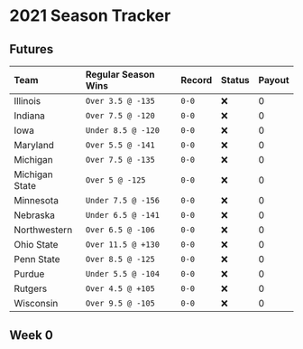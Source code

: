 # 2021 Season Tracker

## Futures

| Team | Regular Season Wins | Record | Status | Payout |
| :--- | :------------------ | ------ | ------ | ------ |
| Illinois       | `Over 3.5 @ -135`  | `0-0` | ❌ | 0 |
| Indiana        | `Over 7.5 @ -120`  | `0-0` | ❌ | 0 |
| Iowa           | `Under 8.5 @ -120` | `0-0` | ❌ | 0 |
| Maryland       | `Over 5.5 @ -141`  | `0-0` | ❌ | 0 |
| Michigan       | `Over 7.5 @ -135`  | `0-0` | ❌ | 0 |
| Michigan State | `Over 5 @ -125`    | `0-0` | ❌ | 0 |
| Minnesota      | `Under 7.5 @ -156` | `0-0` | ❌ | 0 |
| Nebraska       | `Under 6.5 @ -141` | `0-0` | ❌ | 0 |
| Northwestern   | `Over 6.5 @ -106`  | `0-0` | ❌ | 0 |
| Ohio State     | `Over 11.5 @ +130` | `0-0` | ❌ | 0 |
| Penn State     | `Over 8.5 @ -125`  | `0-0` | ❌ | 0 |
| Purdue         | `Under 5.5 @ -104` | `0-0` | ❌ | 0 |
| Rutgers        | `Over 4.5 @ +105`  | `0-0` | ❌ | 0 |
| Wisconsin      | `Over 9.5 @ -105`  | `0-0` | ❌ | 0 |

## Week 0


